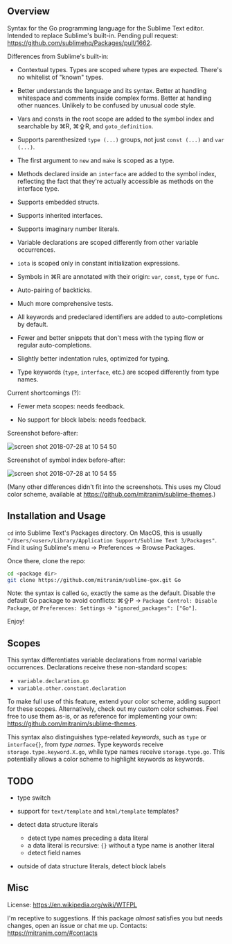 ## Overview

Syntax for the Go programming language for the Sublime Text editor. Intended to replace Sublime's built-in. Pending pull request: https://github.com/sublimehq/Packages/pull/1662.

Differences from Sublime's built-in:

  * Contextual types. Types are scoped where types are expected. There's no whitelist of "known" types.

  * Better understands the language and its syntax. Better at handling whitespace and comments inside complex forms. Better at handling other nuances. Unlikely to be confused by unusual code style.

  * Vars and consts in the root scope are added to the symbol index and searchable by ⌘R, ⌘⇪R, and `goto_definition`.

  * Supports parenthesized `type (...)` groups, not just `const (...)` and `var (...)`.

  * The first argument to `new` and `make` is scoped as a type.

  * Methods declared inside an `interface` are added to the symbol index, reflecting the fact that they're actually accessible as methods on the interface type.

  * Supports embedded structs.

  * Supports inherited interfaces.

  * Supports imaginary number literals.

  * Variable declarations are scoped differently from other variable occurrences.

  * `iota` is scoped only in constant initialization expressions.

  * Symbols in ⌘R are annotated with their origin: `var`, `const`, `type` or `func`.

  * Auto-pairing of backticks.

  * Much more comprehensive tests.

  * All keywords and predeclared identifiers are added to auto-completions by default.

  * Fewer and better snippets that don't mess with the typing flow or regular auto-completions.

  * Slightly better indentation rules, optimized for typing.

  * Type keywords (`type`, `interface`, etc.) are scoped differently from type names.

Current shortcomings (?):

  * Fewer meta scopes: needs feedback.

  * No support for block labels: needs feedback.

Screenshot before-after:

![screen shot 2018-07-28 at 10 54 50](https://user-images.githubusercontent.com/4263831/43354424-09f502be-9255-11e8-9d6f-8c0b37e98809.jpg)

Screenshot of symbol index before-after:

![screen shot 2018-07-28 at 10 54 55](https://user-images.githubusercontent.com/4263831/43354428-260781ac-9255-11e8-9631-4920b6473e3b.jpg)

(Many other differences didn't fit into the screenshots. This uses my Cloud color scheme, available at https://github.com/mitranim/sublime-themes.)


## Installation and Usage

`cd` into Sublime Text's Packages directory. On MacOS, this is usually `"/Users/<user>/Library/Application Support/Sublime Text 3/Packages"`. Find it using Sublime's menu → Preferences → Browse Packages.

Once there, clone the repo:

```sh
cd <package dir>
git clone https://github.com/mitranim/sublime-gox.git Go
```

Note: the syntax is called `Go`, exactly the same as the default. Disable the default Go package to avoid conflicts: ⌘⇪P → `Package Control: Disable Package`, or `Preferences: Settings` → `"ignored_packages": ["Go"]`.

Enjoy!


## Scopes

This syntax differentiates variable declarations from normal variable occurrences. Declarations receive these non-standard scopes:

  * `variable.declaration.go`
  * `variable.other.constant.declaration`

To make full use of this feature, extend your color scheme, adding support for these scopes. Alternatively, check out my custom color schemes. Feel free to use them as-is, or as reference for implementing your own: https://github.com/mitranim/sublime-themes.

This syntax also distinguishes type-related _keywords_, such as `type` or `interface{}`, from _type names_. Type keywords receive `storage.type.keyword.X.go`, while type names receive `storage.type.go`. This potentially allows a color scheme to highlight keywords as keywords.

## TODO

* type switch

* support for `text/template` and `html/template` templates?

* detect data structure literals

  * detect type names preceding a data literal
  * a data literal is recursive: `{}` without a type name is another literal
  * detect field names

* outside of data structure literals, detect block labels

## Misc

License: https://en.wikipedia.org/wiki/WTFPL

I'm receptive to suggestions. If this package _almost_ satisfies you but needs changes, open an issue or chat me up. Contacts: https://mitranim.com/#contacts
